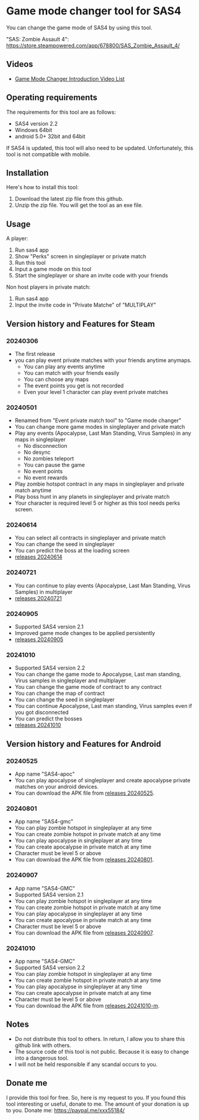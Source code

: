 # Game mode changer tool for SAS4
You can change the game mode of SAS4 by using this tool.

"SAS: Zombie Assault 4": https://store.steampowered.com/app/678800/SAS_Zombie_Assault_4/

## Videos
* [Game Mode Changer Introduction Video List](https://www.youtube.com/playlist?list=PLsF9GAvKHgm6jQctz_MV0cFTj2AqtM5D9)

## Operating requirements
The requirements for this tool are as follows:
* SAS4 version 2.2
* Windows 64bit
* android 5.0+ 32bit and 64bit

If SAS4 is updated, this tool will also need to be updated.
Unfortunately, this tool is not compatible with mobile. 

## Installation
Here's how to install this tool:
1. Download the latest zip file from this github.
2. Unzip the zip file. You will get the tool as an exe file.

## Usage
A player:
1. Run sas4 app
2. Show "Perks" screen in singleplayer or private match
3. Run this tool
4. Input a game mode on this tool
5. Start the singleplayer or share an invite code with your friends

Non host players in private match:
1. Run sas4 app
2. Input the invite code in "Private Matche" of "MULTIPLAY"

## Version history and Features for Steam

### 20240306
* The first release
* you can play event private matches with your friends anytime anymaps.
  * You can play any events anytime
  * You can match with your friends easily
  * You can choose any maps
  * The event points you get is not recorded
  * Even your level 1 character can play event private matches

### 20240501
* Renamed from "Event private match tool" to "Game mode changer"
* You can change more game modes in singleplayer and private match
* Play any events (Apocalypse, Last Man Standing, Virus Samples) in any maps in singleplayer 
  * No disconnection
  * No desync
  * No zombies teleport
  * You can pause the game
  * No event points
  * No event rewards
* Play zombie hotspot contract in any maps in singleplayer and private match anytime
* Play boss hunt in any planets in singleplayer and private match
* Your character is required level 5 or higher as this tool needs perks screen.

### 20240614
* You can select all contracts in singleplayer and private match
* You can change the seed in singleplayer
* You can predict the boss at the loading screen
* [releases 20240614](https://github.com/xxx5585/game-mode-changer-sas4/releases/tag/20240614)

### 20240721
* You can continue to play events (Apocalypse, Last Man Standing, Virus Samples) in multiplayer
* [releases 20240721](https://github.com/xxx5585/game-mode-changer-sas4/releases/tag/20240721)

### 20240905
* Supported SAS4 version 2.1
* Improved game mode changes to be applied persistently
* [releases 20240905](https://github.com/xxx5585/game-mode-changer-sas4/releases/tag/20240905)

### 20241010
* Supported SAS4 version 2.2
* You can change the game mode to Apocalypse, Last man standing, Virus samples in singleplayer and multiplayer
* You can change the game mode of contract to any contract
* You can change the map of contract
* You can change the seed in singleplayer
* You can continue Apocalypse, Last man standing, Virus samples even if you got disconnected
* You can predict the bosses 
* [releases 20241010](https://github.com/xxx5585/game-mode-changer-sas4/releases/tag/20241010)


## Version history and Features for Android

### 20240525
* App name "SAS4-apoc"
* You can play apocalypse of singleplayer and create apocalypse private matches on your android devices.
* You can download the APK file from [releases 20240525](https://github.com/xxx5585/game-mode-changer-sas4/releases/tag/20240525).

### 20240801
* App name "SAS4-gmc"
* You can play zombie hotspot in singleplayer at any time
* You can create zombie hotspot in private match at any time
* You can play apocalypse in singleplayer at any time
* You can create apocalypse in private match at any time
* Character must be level 5 or above
* You can download the APK file from [releases 20240801](https://github.com/xxx5585/game-mode-changer-sas4/releases/tag/20240801).

### 20240907
* App name "SAS4-GMC"
* Supported SAS4 version 2.1
* You can play zombie hotspot in singleplayer at any time
* You can create zombie hotspot in private match at any time
* You can play apocalypse in singleplayer at any time
* You can create apocalypse in private match at any time
* Character must be level 5 or above
* You can download the APK file from [releases 20240907](https://github.com/xxx5585/game-mode-changer-sas4/releases/tag/20240907).

### 20241010
* App name "SAS4-GMC"
* Supported SAS4 version 2.2
* You can play zombie hotspot in singleplayer at any time
* You can create zombie hotspot in private match at any time
* You can play apocalypse in singleplayer at any time
* You can create apocalypse in private match at any time
* Character must be level 5 or above
* You can download the APK file from [releases 20241010-m](https://github.com/xxx5585/game-mode-changer-sas4/releases/tag/20241010-m).



## Notes
* Do not distribute this tool to others. In return, I allow you to share this github link with others.
* The source code of this tool is not public. Because it is easy to change into a dangerous tool.
* I will not be held responsible if any scandal occurs to you.

## Donate me
I provide this tool for free.
So, here is my request to you.
If you found this tool interesting or useful, donate to me.
The amount of your donation is up to you.
Donate me: https://paypal.me/xxx55184/



